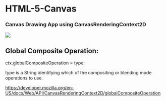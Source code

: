 # HTML-5-Canvas
### Canvas Drawing App using CanvasRenderingContext2D
![](https://media.giphy.com/media/A9ppmkoY52lOZOeGu3/giphy.gif)
## Global Composite Operation:

ctx.globalCompositeOperation = type;

type is a String identifying which of the compositing or blending mode operations to use.

https://developer.mozilla.org/en-US/docs/Web/API/CanvasRenderingContext2D/globalCompositeOperation
